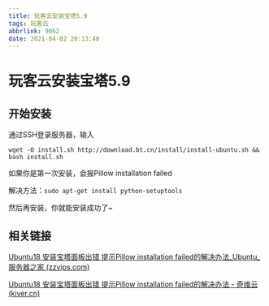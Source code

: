 ```yaml
---
title: 玩客云安装宝塔5.9
tags: 玩客云
abbrlink: 9062
date: 2021-04-02 20:13:40
---
```


# 玩客云安装宝塔5.9

## 开始安装

通过SSH登录服务器，输入

````
wget -O install.sh http://download.bt.cn/install/install-ubuntu.sh && bash install.sh
````

如果你是第一次安装，会报Pillow installation failed

解决方法：`sudo apt-get install python-setuptools`

然后再安装，你就能安装成功了~

## 相关链接

[Ubuntu18 安装宝塔面板出错 提示Pillow installation failed的解决办法_Ubuntu_服务器之家 (zzvips.com)](http://www.zzvips.com/article/89523.html)

[Ubuntu18 安装宝塔面板出错 提示Pillow installation failed的解决办法 - 奇维云 (kiver.cn)](http://www.kiver.cn/news/content/268.html)

